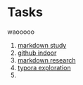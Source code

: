 # Tasks
waooooo
1. [markdown study]()
2. [github indoor]()
3. [markdown research]()
4. [typora exploration]()
5. 
